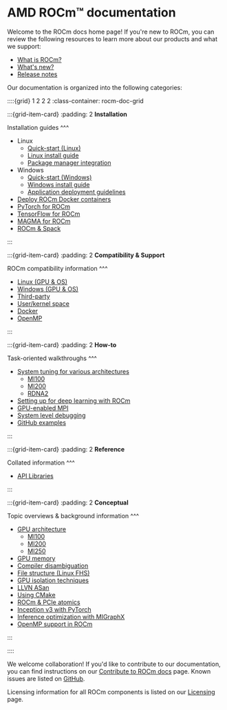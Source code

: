 # AMD ROCm™ documentation

Welcome to the ROCm docs home page! If you're new to ROCm, you can review the following
resources to learn more about our products and what we support:

* [What is ROCm?](./what-is-rocm.md)
* [What's new?](about/whats-new/whats-new)
* [Release notes](./about/release-notes.md)

Our documentation is organized into the following categories:

::::{grid} 1 2 2 2
:class-container: rocm-doc-grid

:::{grid-item-card}
:padding: 2
**Installation**

Installation guides
^^^

* Linux
  * [Quick-start (Linux)](./install/linux/install-quick.md)
  * [Linux install guide](./install/linux/install.md)
  * [Package manager integration](./install/linux/package-manager-integration.md)
* Windows
  * [Quick-start (Windows)](./install/windows/install-quick.md)
  * [Windows install guide](./install/windows/install.md)
  * [Application deployment guidelines](./install/windows/windows-app-deployment-guidelines.md)
* [Deploy ROCm Docker containers](./install/docker.md)
* [PyTorch for ROCm](./install/pytorch-install.md)
* [TensorFlow for ROCm](./install/tensorflow-install.md)
* [MAGMA for ROCm](./install/magma-install.md)
* [ROCm & Spack](./install/spack-intro.md)

:::

:::{grid-item-card}
:padding: 2
**Compatibility & Support**

ROCm compatibility information
^^^

* [Linux (GPU & OS)](./about/compatibility/linux-support.md)
* [Windows (GPU & OS)](./about/compatibility/windows-support.md)
* [Third-party](./about/compatibility/3rd-party-support-matrix.md)
* [User/kernel space](./about/compatibility/user-kernel-space-compat-matrix.md)
* [Docker](./about/compatibility/docker-image-support-matrix.rst)
* [OpenMP](./about/compatibility/openmp.md)

:::

:::{grid-item-card}
:padding: 2
**How-to**

Task-oriented walkthroughs
^^^

* [System tuning for various architectures](./how-to/tuning-guides.md)
  * [MI100](./how-to/tuning-guides/mi100.md)
  * [MI200](./how-to/tuning-guides/mi200.md)
  * [RDNA2](./how-to/tuning-guides/w6000-v620.md)
* [Setting up for deep learning with ROCm](./how-to/deep-learning-rocm.md)
* [GPU-enabled MPI](./how-to/gpu-enabled-mpi.md)
* [System level debugging](./how-to/system-debugging.md)
* [GitHub examples](https://github.com/amd/rocm-examples)

:::

:::{grid-item-card}
:padding: 2
**Reference**

Collated information
^^^

* [API Libraries](./reference/library-index.md)

:::

:::{grid-item-card}
:padding: 2
**Conceptual**

Topic overviews & background information
^^^

* [GPU architecture](./conceptual/gpu-arch.md)
  * [MI100](./conceptual/gpu-arch/mi100.md)
  * [MI200](./conceptual/gpu-arch/mi200-performance-counters.md)
  * [MI250](./conceptual/gpu-arch/mi250.md)
* [GPU memory](./conceptual/gpu-memory.md)
* [Compiler disambiguation](./conceptual/compiler-disambiguation.md)
* [File structure (Linux FHS)](./conceptual/file-reorg.md)
* [GPU isolation techniques](./conceptual/gpu-isolation.md)
* [LLVN ASan](./conceptual/using-gpu-sanitizer.md)
* [Using CMake](./conceptual/cmake-packages.rst)
* [ROCm & PCIe atomics](./conceptual/More-about-how-ROCm-uses-PCIe-Atomics.rst)
* [Inception v3 with PyTorch](./conceptual/ai-pytorch-inception.md)
* [Inference optimization with MIGraphX](./conceptual/ai-migraphx-optimization.md)
* [OpenMP support in ROCm](./about/compatibility/openmp.md)

:::

::::

We welcome collaboration! If you'd like to contribute to our documentation, you can find instructions
on our [Contribute to ROCm docs](./contribute/index.md) page. Known issues are listed on
[GitHub](https://github.com/RadeonOpenCompute/ROCm/labels/Verified%20Issue).

Licensing information for all ROCm components is listed on our [Licensing](./about/license.md) page.
